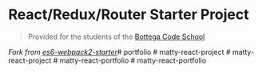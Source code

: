 # React/Redux/Router Starter Project

> Provided for the students of the [Bottega Code School](https://bottega.tech/)

*Fork from [es6-webpack2-starter](https://github.com/micooz/es6-webpack2-starter)*#   p o r t f o l i o  
 #   m a t t y - r e a c t - p r o j e c t  
 #   m a t t y - r e a c t - p r o j e c t  
 #   m a t t y - r e a c t - p o r t f o l i o  
 #   m a t t y - r e a c t - p o r t f o l i o  
 